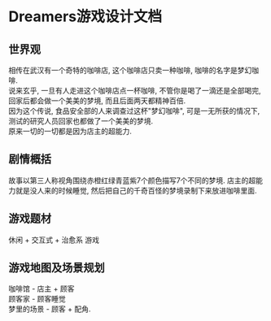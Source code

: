 # Dreamers游戏设计文档
## 世界观
相传在武汉有一个奇特的咖啡店, 这个咖啡店只卖一种咖啡, 咖啡的名字是梦幻咖啡.  
说来玄乎, 一旦有人走进这个咖啡店点一杯咖啡, 不管你是喝了一滴还是全部喝完, 回家后都会做一个美美的梦境, 而且后面两天都精神百倍.  
因为这个传说, 食品安全部的人来调查过这杯"梦幻咖啡", 可是一无所获的情况下, 测试的研究人员回家也都做了一个美美的梦境.  
原来一切的一切都是因为店主的超能力.  
## 剧情概括
故事以第三人称视角围绕赤橙红绿青蓝紫7个颜色描写7个不同的梦境.   店主的超能力就是没人来的时候睡觉,   然后把自己的千奇百怪的梦境录制下来放进咖啡里面.  
## 游戏题材
休闲 + 交互式 + 治愈系 游戏  
## 游戏地图及场景规划
咖啡馆 - 店主 + 顾客  
顾客家 - 顾客睡觉  
梦里的场景 - 顾客 + 配角.  